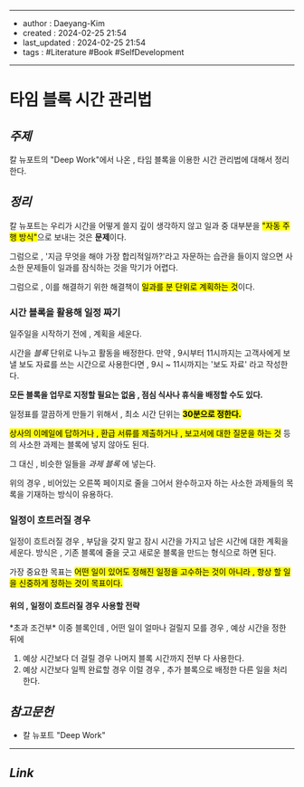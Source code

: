 
---
- author : Daeyang-Kim
- created : 2024-02-25 21:54
- last_updated : 2024-02-25 21:54
- tags : #Literature #Book #SelfDevelopment
---

# 타임 블록 시간 관리법

## *주제*

칼 뉴포트의 "Deep Work"에서 나온 , 타임 블록을 이용한 시간 관리법에 대해서 정리한다.

## *정리*

칼 뉴포트는 우리가 시간을 어떻게 쓸지 깊이 생각하지 않고 일과 중 대부분을 <mark>"자동 주행 방식"</mark>으로
보내는 것은 <b>문제</b>이다.

그럼으로 , '지금 무엇을 해야 가장 합리적일까?'라고 자문하는 습관을 들이지 않으면 사소한 문제들이 일과를 잠식하는 것을 막기가 어렵다.

그럼으로 , 이를 해결하기 위한 해결책이 <mark>일과를 분 단위로 계획하는 것</mark>이다.

<h3>시간 블록을 활용해 일정 짜기</h3>
일주일을 시작하기 전에 , 계획을 세운다.

시간을 _블록_ 단위로 나누고 활동을 배정한다.
만약 , 9시부터 11시까지는 고객사에게 보낼 보도 자료를 쓰는 시간으로 사용한다면 , 9시 ~ 11시까지는 '보도 자료' 라고 작성한다.

<b>모든 블록을 업무로 지정할 필요는 없음 , 점심 식사나 휴식을 배정할 수도 있다.</b>

일정표를 깔끔하게 만들기 위해서 , 최소 시간 단위는 <mark><b>30분으로 정한다.</b></mark>

<mark>상사의 이메일에 답하거나 , 환급 서류를 제출하거나 , 보고서에 대한 질문을 하는 것</mark> 등의 사소한 과제는 블록에 넣지 않아도 된다.

그 대신 , 비슷한 일들을 _과제 블록_ 에 넣는다.

위의 경우 , 비어있는 오른쪽 페이지로 줄을 그어서 완수하고자 하는 사소한 과제들의 목록을 기재하는 방식이 유용하다.

<h3>일정이 흐트러질 경우</h3>
일정이 흐트러질 경우 , 부담을 갖지 말고 잠시 시간을 가지고 남은 시간에 대한 계획을 세운다.
방식은 , 기존 블록에 줄을 긋고 새로운 블록을 만드는 형식으로 하면 된다.

가장 중요한 목표는
<mark>어떤 일이 있어도 정해진 일정을 고수하는 것이 아니라 , 항상 할 일을 신중하게 정하는 것이 목표이다.</mark>

<h4>위의 , 일정이 흐트러질 경우 사용할 전략</h4>
*초과 조건부*
이중 블록인데 , 어떤 일이 얼마나 걸릴지 모를 경우 , 예상 시간을 정한 뒤에

1. 예상 시간보다 더 걸릴 경우
	나머지 블록 시간까지 전부 다 사용한다.
2. 예상 시간보다 일찍 완료할 경우
	이럴 경우 , 추가 블록으로 배정한 다른 일을 처리한다.

## *참고문헌*

- 칼 뉴포트 "Deep Work"

---

## *Link*
